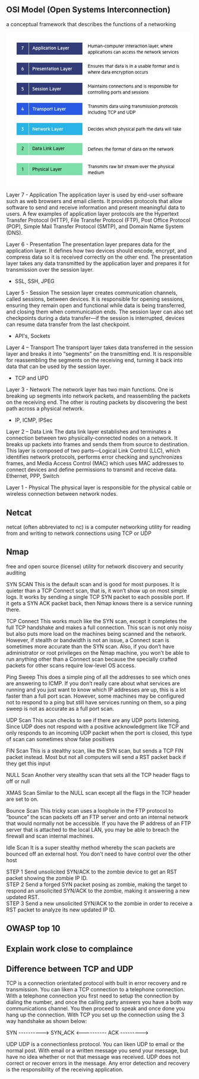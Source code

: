 ## OSI Model (Open Systems Interconnection)

a conceptual framework that describes the functions of a networking

![OSI](OSI.jpg)

Layer 7 - Application
The application layer is used by end-user software such as web browsers and email clients. It provides protocols that allow software to send and receive information and present meaningful data to users.
A few examples of application layer protocols are the Hypertext Transfer Protocol (HTTP), File Transfer Protocol (FTP), Post Office Protocol (POP), Simple Mail Transfer Protocol (SMTP), and Domain Name System (DNS).

Layer 6 - Presentation
The presentation layer prepares data for the application layer. It defines how two devices should encode, encrypt, and compress data so it is received correctly on the other end. The presentation layer takes any data transmitted by the application layer and prepares it for transmission over the session layer.
* SSL, SSH, JPEG

Layer 5 - Session
The session layer creates communication channels, called sessions, between devices. It is responsible for opening sessions, ensuring they remain open and functional while data is being transferred, and closing them when communication ends. The session layer can also set checkpoints during a data transfer—if the session is interrupted, devices can resume data transfer from the last checkpoint.
* API's, Sockets

Layer 4 – Transport
The transport layer takes data transferred in the session layer and breaks it into “segments” on the transmitting end. It is responsible for reassembling the segments on the receiving end, turning it back into data that can be used by the session layer.
* TCP and UPD

Layer 3 - Network
The network layer has two main functions. One is breaking up segments into network packets, and reassembling the packets on the receiving end. The other is routing packets by discovering the best path across a physical network.
* IP, ICMP, IPSec

Layer 2 – Data Link
The data link layer establishes and terminates a connection between two physically-connected nodes on a network. It breaks up packets into frames and sends them from source to destination.
This layer is composed of two parts—Logical Link Control (LLC), which identifies network protocols, performs error checking and synchronizes frames, and Media Access Control (MAC) which uses MAC addresses to connect devices and define permissions to transmit and receive data.
Ethernet, PPP, Switch

Layer 1 - Physical
The physical layer is responsible for the physical cable or wireless connection between network nodes. 

## Netcat
netcat (often abbreviated to nc) is a computer networking utility for reading from and writing to network connections using TCP or UDP

## Nmap
free and open source (license) utility for network discovery and security auditing

SYN SCAN
This is the default scan and is good for most purposes. It is quieter than a TCP Connect scan, that is, it won’t show up on most simple logs. It works by sending a single TCP SYN packet to each possible port. If it gets a SYN ACK packet back, then Nmap knows there is a service running there.

TCP Connect
This works much like the SYN scan, except it completes the full TCP handshake and makes a full connection. This scan is not only noisy but also puts more load on the machines being scanned and the network. However, if stealth or bandwidth is not an issue, a Connect scan is sometimes more accurate than the SYN scan. Also, if you don’t have administrator or root privileges on the Nmap machine, you won’t be able to run anything other than a Connect scan because the specially crafted packets for other scans require low-level OS access.

Ping Sweep
This does a simple ping of all the addresses to see which ones are answering to ICMP. If you don’t really care about what services are running and you just want to know which IP addresses are up, this is a lot faster than a full port scan. However, some machines may be configured not to respond to a ping but still have services running on them, so a ping sweep is not as accurate as a full port scan.

UDP Scan
This scan checks to see if there are any UDP ports listening. Since UDP does not respond with a positive acknowledgment like TCP and only responds to an incoming UDP packet when the port is closed, this type of scan can sometimes show false positives

FIN Scan
This is a stealthy scan, like the SYN scan, but sends a TCP FIN packet instead. Most but not all computers will send a RST packet back if they
get this input

NULL Scan
Another very stealthy scan that sets all the TCP header flags to off or null

XMAS Scan
Similar to the NULL scan except all the flags in the TCP header are set to on.

Bounce Scan
This tricky scan uses a loophole in the FTP protocol to “bounce” the scan packets off an FTP server and onto an internal network that would normally not be accessible. If you have the IP address of an FTP server that is attached to the local LAN, you may be able to breach the firewall and scan internal machines.

Idle Scan
It is a super stealthy method whereby the scan packets are bounced off an external host. You don’t need to have control over the other host

STEP 1
Send unsolicited SYN/ACK to the zombie device to get an RST packet showing the zombie IP ID.	
STEP 2
Send a forged SYN packet posing as zombie, making the target to respond an unsolicited SYN/ACK to the zombie, making it answering a new updated RST.	
STEP 3
Send a new unsolicited SYN/ACK to the zombie in order to receive a RST packet to analyze its new updated IP ID.

## OWASP top 10

## Explain work close to complaince

## Difference between TCP and UDP

TCP is a connection orientated protocol with built in error recovery and re transmission.
You can liken a TCP connection to a telephone connection.
With a telephone connection you first need to setup the connection by dialing the number, and once the calling party answers you have a both way communications channel.
You then proceed to speak and once done you hang up the connection.
With TCP you set up the connection using the 3 way handshake as shown below:

SYN
---------->
SYN_ACK
<----------
ACK
--------->

UDP
UDP is a connectionless protocol.
You can liken UDP to email or the normal post.
With email or a written message you send your message, but have no idea whether or not that message was received.
UDP does not correct or recover errors in the message. Any error detection and recovery is the responsibility of the receiving application.